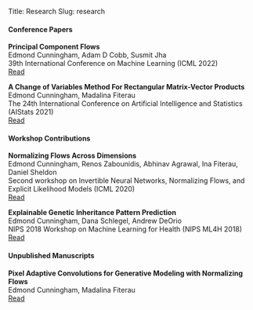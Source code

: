 Title: Research
Slug: research

#### Conference Papers
**Principal Component Flows**<br>
Edmond Cunningham, Adam D Cobb, Susmit Jha<br>
39th International Conference on Machine Learning (ICML 2022)<br>
[Read](https://proceedings.mlr.press/v162/cunningham22a.html)

**A Change of Variables Method For Rectangular Matrix-Vector Products**<br>
Edmond Cunningham, Madalina Fiterau<br>
The 24th International Conference on Artificial Intelligence and Statistics (AIStats 2021)<br>
[Read](https://proceedings.mlr.press/v130/cunningham21a.html)

#### Workshop Contributions
**Normalizing Flows Across Dimensions**<br>
Edmond Cunningham, Renos Zabounidis, Abhinav Agrawal, Ina Fiterau, Daniel Sheldon<br>
Second workshop on Invertible Neural Networks, Normalizing Flows, and Explicit Likelihood Models (ICML 2020)<br>
[Read](https://invertibleworkshop.github.io/INNF_2020/accepted_papers/pdfs/40.pdf)

**Explainable Genetic Inheritance Pattern Prediction**<br>
Edmond Cunningham, Dana Schlegel, Andrew DeOrio<br>
NIPS 2018 Workshop on Machine Learning for Health (NIPS ML4H 2018)<br>
[Read](https://arxiv.org/abs/1812.00259)

#### Unpublished Manuscripts
**Pixel Adaptive Convolutions for Generative Modeling with Normalizing Flows**<br>
Edmond Cunningham, Madalina Fiterau<br>
[Read]({static}/pdfs/PAC_Flow.pdf)
